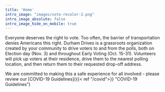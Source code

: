 ```yaml
---
title: 'Home'
intro_image: "images/vote-recolor-2.png"
intro_image_absolute: false
intro_image_hide_on_mobile: true
---
```


Everyone deserves the right to vote. Too often, the barrier of transportation denies Americans this right. Durham Drives is a grassroots organization created by your community to drive voters to and from the polls, both on Election day (Nov. 3) and throughout Early Voting (Oct. 15-31). Volunteers will pick up voters at their residence, drive them to the nearest polling location, and then return them to their requested drop-off address.

We are committed to making this a safe experience for all involved - please review our [COVID-19 Guidelines]({{< ref "/covid">}} "COVID-19 Guidelines")
